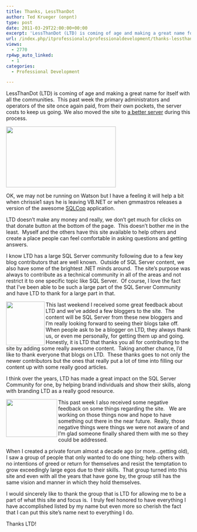```yaml
---
title: Thanks, LessThanDot
author: Ted Krueger (onpnt)
type: post
date: 2011-03-29T22:00:00+00:00
excerpt: 'LessThanDot (LTD) is coming of age and making a great name for itself with all the communities.  This past week the primary administrators and operators of the site once again paid, from their own pockets, the server costs to keep us going. We also move&hellip;'
url: /index.php/itprofessionals/professionaldevelopment/thanks-lessthandot/
views:
  - 2770
rp4wp_auto_linked:
  - 1
categories:
  - Professional Development

---
```

LessThanDot (LTD) is coming of age and making a great name for itself with all the communities.  This past week the primary administrators and operators of the site once again paid, from their own pockets, the server costs to keep us going. We also moved the site to [a better server][1] during this process. 

<div class="image_block">
  <a href="/wp-content/uploads/blogs/ITProfessionals/.png?mtime=1301443009"><img alt="" src="/wp-content/uploads/blogs/ITProfessionals/.png?mtime=1301443009" width="299" height="166" /></a>
</div>

OK, we may not be running on Watson but I have a feeling it will help a bit when chrissie1 says he is leaving VB.NET or when gmmastros releases a version of the awesome [SQLCop][2] application.

LTD doesn’t make any money and really, we don’t get much for clicks on that donate button at the bottom of the page.  This doesn’t bother me in the least.  Myself and the others have this site available to help others and create a place people can feel comfortable in asking questions and getting answers. 

I know LTD has a large SQL Server community following due to a few key blog contributors that are well known.  Outside of SQL Server content, we also have some of the brightest .NET minds around.  The site’s purpose was always to contribute as a technical community in all of the areas and not restrict it to one specific topic like SQL Server.  Of course, I love the fact that I’ve been able to be such a large part of the SQL Server Community and have LTD to thank for a large part in that. 

<div class="image_block">
  <a href="/wp-content/uploads/blogs/ITProfessionals/-1.png?mtime=1301443009"><img alt="" src="/wp-content/uploads/blogs/ITProfessionals/-1.png?mtime=1301443009" width="105" height="119" align="left" /></a>
</div>

This last weekend I received some great feedback about LTD and we’ve added a few bloggers to the site.  The content will be SQL Server from these new bloggers and I’m really looking forward to seeing their blogs take off.  When people ask to be a blogger on LTD, they always thank us, or even me personally, for getting them up and going.  Honestly, it is LTD that thanks you all for contributing to the site by adding some really awesome content.  Taking another chance, I’d like to thank everyone that blogs on LTD.  These thanks goes to not only the newer contributors but the ones that really put a lot of time into filling our content up with some really good articles.



I think over the years, LTD has made a great impact on the SQL Server Community for one, by helping brand individuals and show their skills, along with branding LTD as a really good resource.

<div class="image_block">
  <a href="/wp-content/uploads/blogs/ITProfessionals/-2.png?mtime=1301443010"><img alt="" src="/wp-content/uploads/blogs/ITProfessionals/-2.png?mtime=1301443010" width="139" height="103" align="left" /></a>
</div>

This past week I also received some negative feedback on some things regarding the site.   We are working on those things now and hope to have something out there in the near future.  Really, those negative things were things we were not aware of and I’m glad someone finally shared them with me so they could be addressed. 

When I created a private forum almost a decade ago (or more…getting old), I saw a group of people that only wanted to do one thing; help others with no intentions of greed or return for themselves and resist the temptation to grow exceedingly large egos due to their skills.  That group turned into this site and even with all the years that have gone by, the group still has the same vision and manner in which they hold themselves. 

I would sincerely like to thank the group that is LTD for allowing me to be a part of what this site and focus is.  I truly feel honored to have everything I have accomplished listed by my name but even more so cherish the fact that I can put this site’s name next to everything I do.

Thanks LTD!

 [1]: /index.php/ITProfessionals/EthicsIT/lessthandot-is-moving-to-a
 [2]: http://sqlcop.ltd.local/